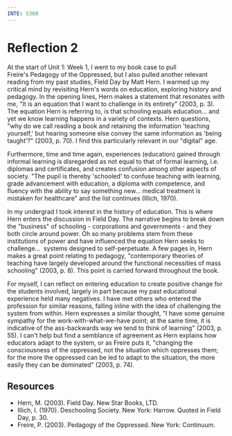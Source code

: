 ```yaml
---
INTE: 5360
---
```


# Reflection 2

At the start of Unit 1: Week 1, I went to my book case to pull Freire's Pedagogy of the Oppressed, but I also pulled another relevant reading from my past studies, Field Day by Matt Hern. I warmed up my critical mind by revisiting Hern's words on education, exploring history and pedagogy. In the opening lines, Hern makes a statement that resonates with me, "It is an equation that I want to challenge in its entirety" (2003, p. 3). The equation Hern is referring to, is that schooling equals education... and yet we know learning happens in a variety of contexts. Hern questions, "why do we call reading a book and retaining the information 'teaching yourself,' but hearing someone else convey the same information as 'being taught'?" (2003, p. 70). I find this particularly relevant in our "digital" age.

Furthermore, time and time again, experiences (education) gained through informal learning is disregarded as not equal to that of formal learning, i.e. diplomas and certificates, and creates confusion among other aspects of society.
"The pupil is thereby 'schooled' to confuse teaching with learning, grade advancement with education, a diploma with competence, and fluency with the ability to say something new... medical treatment is mistaken for healthcare" and the list continues (Illich, 1970).

In my undergrad I took interest in the history of education. This is where Hern enters the discussion in Field Day. The narrative begins to break down the "business" of schooling - corporations and governments - and they both circle around power. Oh so many problems stem from these institutions of power and have influenced the equation Hern seeks to challenge...  systems designed to self-perpetuate. A few pages in, Hern makes a great point relating to pedagogy, "contemporary theories of teaching have largely developed around the functional necessities of mass schooling" (2003, p. 8). This point is carried forward throughout the book.

For myself, I can reflect on entering education to create positive change for the students involved, largely in part because my past educational experience held many negatives. I have met others who entered the profession for similar reasons, falling inline with the idea of challenging the system from within. Hern expresses a similar thought, "I have some genuine sympathy for the work-with-what-we-have point; at the same time, it is indicative of the ass-backwards way we tend to think of learning" (2003, p. 55). I can't help but find a semblance of agreement as Hern explains how educators adapt to the system, or as Freire puts it, "changing the consciousness of the oppressed, not the situation which oppresses them; for the more the oppressed can be led to adapt to the situation, the more easily they can be dominated" (2003, p. 74).

## Resources

- Hern, M. (2003). Field Day. New Star Books, LTD.
- Illich, I. (1970). Deschooling Society. New York: Harrow. Quoted in Field Day, p. 30.
- Freire, P. (2003). Pedagogy of the Oppressed. New York: Continuum.
